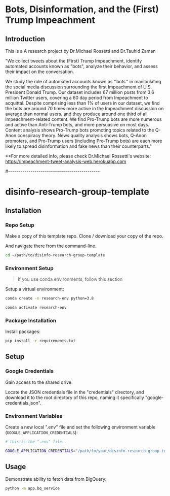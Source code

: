# Bots, Disinformation, and the (First) Trump Impeachment

## Introduction
This is a A research project by Dr.Michael Rossetti and Dr.Tauhid Zaman

"We collect tweets about the (First) Trump Impeachment, identify automated accounts known as "bots", analyze their behavior, and assess their impact on the conversation.

We study the role of automated accounts known as ''bots'' in manipulating the social media discussion surrounding the first Impeachment of U.S. President Donald Trump. Our dataset includes 67 million posts from 3.6 million Twitter users, covering a 60 day period from Impeachment to acquittal. Despite comprising less than 1% of users in our dataset, we find the bots are around 70 times more active in the Impeachment discussion on average than normal users, and they produce around one third of all Impeachment-related content. We find Pro-Trump bots are more numerous and active than Anti-Trump bots, and more persuasive on most days. Content analysis shows Pro-Trump bots promoting topics related to the Q-Anon conspiracy theory. News quality analysis shows bots, Q-Anon promoters, and Pro-Trump users (including Pro-Trump bots) are each more likely to spread disinformation and fake news than their counterparts."

**For more detailed info, please check Dr.Michael Rossetti's website: https://impeachment-tweet-analysis-web.herokuapp.com





#---------------------------------------------


# disinfo-research-group-template


## Installation

### Repo Setup

Make a copy of this template repo. Clone / download your copy of the repo.

And navigate there from the command-line.

```sh
cd ~/path/to/disinfo-research-group-template
```

### Environment Setup

> If you use conda environments, follow this section


Setup a virtual environment:

```sh
conda create -n research-env python=3.8
```

```sh
conda activate research-env
```

### Package Installation

Install packages:

```sh
pip install -r requirements.txt
```


## Setup

### Google Credentials

Gain access to the shared drive.

Locate the JSON credentials file in the "credentials" directory, and download it to the root directory of this repo, naming it specifically "google-credentials.json".

### Environment Variables

Create a new local ".env" file and set the following environment variable (`GOOGLE_APPLICATION_CREDENTIALS`):

```sh
# this is the ".env" file..

GOOGLE_APPLICATION_CREDENTIALS="/path/to/your/disinfo-research-group-template/google-credentials.json"
```

## Usage


Demonstrate ability to fetch data from BigQuery:

```sh
python -m app.bq_service
```
